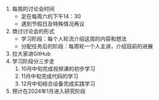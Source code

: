1. 每周的讨论会时间
    - 定在每周六的下午14：30
    - 遇到节假日及特殊情况再议
1. 商讨讨论会的形式
    - 学习阶段：每个人轮流介绍这周的内容和想法
    - 分配任务后的阶段：每周轮一个人主讲，介绍目前的进展
1. 拉大家进GitHub
1. 学习阶段分三步走
    1. 10月中旬完成视频课的初步学习
    1. 11月中旬完成代码的学习
    1. 12月中旬结合设备完成实践学习
1. 预计在2024年1月进入研究阶段